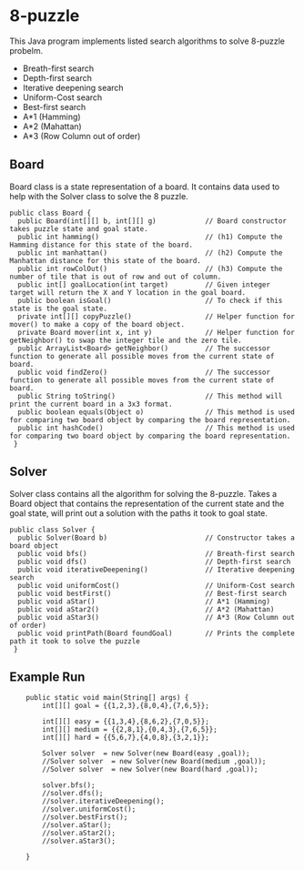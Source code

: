 # 8-puzzle
This Java program implements listed search algorithms to solve 8-puzzle probelm.

- Breath-first search
- Depth-first search
- Iterative deepening search
- Uniform-Cost search
- Best-first search
- A*1 (Hamming)
- A*2 (Mahattan)
- A*3 (Row Column out of order)


## Board
Board class is a state representation of a board. It contains data used to help with the Solver class to solve the 8 puzzle.


```
public class Board {
  public Board(int[][] b, int[][] g)            // Board constructor takes puzzle state and goal state.
  public int hamming()                          // (h1) Compute the Hamming distance for this state of the board.
  public int manhattan()                        // (h2) Compute the Manhattan distance for this state of the board.
  public int rowColOut()                        // (h3) Compute the number of tile that is out of row and out of column.
  public int[] goalLocation(int target)         // Given integer target will return the X and Y location in the goal board.
  public boolean isGoal()                       // To check if this state is the goal state.
  private int[][] copyPuzzle()                  // Helper function for mover() to make a copy of the board object.
  private Board mover(int x, int y)             // Helper function for getNeighbor() to swap the integer tile and the zero tile.
  public ArrayList<Board> getNeighbor()         // The successor function to generate all possible moves from the current state of board.
  public void findZero()                        // The successor function to generate all possible moves from the current state of board.
  public String toString()                      // This method will print the current board in a 3x3 format.
  public boolean equals(Object o)               // This method is used for comparing two board object by comparing the board representation.
  public int hashCode()                         // This method is used for comparing two board object by comparing the board representation.
 }
```
 
 ## Solver
 Solver class contains all the algorithm for solving the 8-puzzle.
Takes a Board object that contains the representation of the current state and the goal state, will print out a solution with the paths it took to goal state.

```
public class Solver {
  public Solver(Board b)                        // Constructor takes a board object
  public void bfs()                             // Breath-first search
  public void dfs()                             // Depth-first search
  public void iterativeDeepening()              // Iterative deepening search
  public void uniformCost()                     // Uniform-Cost search
  public void bestFirst()                       // Best-first search
  public void aStar()                           // A*1 (Hamming)
  public void aStar2()                          // A*2 (Mahattan)
  public void aStar3()                          // A*3 (Row Column out of order)
  public void printPath(Board foundGoal)        // Prints the complete path it took to solve the puzzle
 }
 ```

## Example Run
```
	public static void main(String[] args) {
		int[][] goal = {{1,2,3},{8,0,4},{7,6,5}};
		
		int[][] easy = {{1,3,4},{8,6,2},{7,0,5}};
		int[][] medium = {{2,8,1},{0,4,3},{7,6,5}};
		int[][] hard = {{5,6,7},{4,0,8},{3,2,1}};
					
		Solver solver  = new Solver(new Board(easy ,goal));
		//Solver solver  = new Solver(new Board(medium ,goal));
		//Solver solver  = new Solver(new Board(hard ,goal));	
		
		solver.bfs();
		//solver.dfs();
		//solver.iterativeDeepening();
		//solver.uniformCost();
		//solver.bestFirst();
		//solver.aStar();
		//solver.aStar2();
		//solver.aStar3();

	}
```
